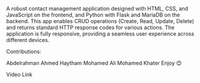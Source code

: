 A robust contact management application designed with HTML, CSS, and JavaScript on the frontend, and Python with Flask and MariaDB on the backend. This app enables CRUD operations (Create, Read, Update, Delete) and returns standard HTTP response codes for various actions. The application is fully responsive, providing a seamless user experience across different devices.

Contributions:

Abdelrahman
Ahmed Haytham
Mohamed Ali
Mohamed Khater
Enjoy 😊

Video Link

